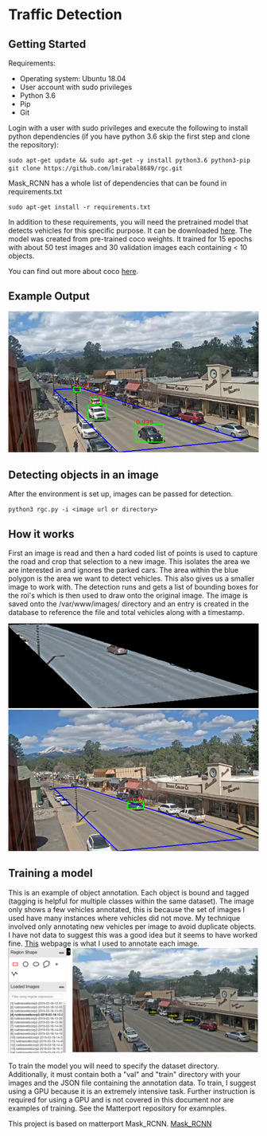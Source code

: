 # Traffic Detection

## Getting Started

Requirements:
- Operating system: Ubuntu 18.04
- User account with sudo privileges
- Python 3.6
- Pip
- Git

Login with a user with sudo privileges and execute the following to install python dependencies (if you have python 3.6 skip the first step and clone the repository):

```
sudo apt-get update && sudo apt-get -y install python3.6 python3-pip
git clone https://github.com/lmirabal8689/rgc.git
```

Mask_RCNN has a whole list of dependencies that can be found in requirements.txt
```
sudo apt-get install -r requirements.txt
``` 

In addition to these requirements, you will need the pretrained model that detects vehicles for this specific purpose. It can be downloaded [here](https://laurencemirabal.com:4444/index.php/s/sB9iCe9S53APyH5). The model was created from pre-trained coco weights. It trained for 15 epochs with about 50 test images and 30 validation images each containing < 10 objects.

You can find out more about coco [here](http://cocodataset.org/#home).


## Example Output
![](/assets/output_example_15_epoch_60.png)

## Detecting objects in an image
After the environment is set up, images can be passed for detection.
```
python3 rgc.py -i <image url or directory>
```



## How it works
First an image is read and then a hard coded list of points is used to capture the road and crop that selection to a new image. This isolates the area we are interested in and ignores the parked cars. The area within the blue polygon is the area we want to detect vehicles. This also gives us a smaller image to work with. The detection runs and gets a list of bounding boxes for the roi's which is then used to draw onto the original image. The image is saved onto the /var/www/images/ directory and an entry is created in the database to reference the file and total vehicles along with a timestamp.

![](/assets/cropped_image.png)
![](/assets/final_image.png)
## Training a model
This is an example of object annotation. Each object is bound and tagged (tagging is helpful for multiple classes within the same dataset). The image only shows a few vehicles annotated, this is because the set of images I used have many instances where vehicles did not move. My technique involved only annotating new vehicles per image to avoid duplicate objects. I have not data to suggest this was a good idea but it seems to have worked fine. [This](http://www.robots.ox.ac.uk/~vgg/software/via/via-1.0.6.html) webpage is what I used to annotate each image.
![](/assets/annotation.PNG)


To train the model you will need to specify the dataset directory. Additionally, it must contain both a "val" and "train" directory with your images and the JSON file containing the annotation data. To train, I suggest using a GPU because it is an extremely intensive task. Further instruction is required for using a GPU and is not covered in this document nor are examples of training. See the Matterport repository for examnples.

This project is based on matterport Mask_RCNN.
[Mask_RCNN](https://github.com/matterport/Mask_RCNN)